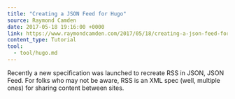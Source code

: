 ```yaml
---
title: "Creating a JSON Feed for Hugo"
source: Raymond Camden
date: 2017-05-18 19:16:00 +0000
link: https://www.raymondcamden.com/2017/05/18/creating-a-json-feed-for-hugo/
content_type: Tutorial
tool:
  - tool/hugo.md
---
```

Recently a new specification was launched to recreate RSS in JSON, JSON Feed. For folks who may not be aware, RSS is an XML spec (well, multiple ones) for sharing content between sites.




